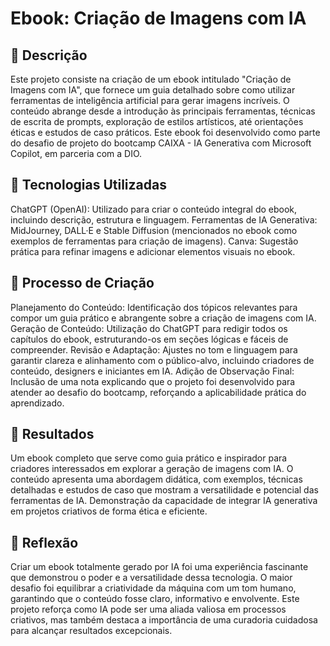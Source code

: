 # Ebook: Criação de Imagens com IA
## 📒 Descrição
Este projeto consiste na criação de um ebook intitulado "Criação de Imagens com IA", que fornece um guia detalhado sobre como utilizar ferramentas de inteligência artificial para gerar imagens incríveis. O conteúdo abrange desde a introdução às principais ferramentas, técnicas de escrita de prompts, exploração de estilos artísticos, até orientações éticas e estudos de caso práticos.
Este ebook foi desenvolvido como parte do desafio de projeto do bootcamp CAIXA - IA Generativa com Microsoft Copilot, em parceria com a DIO.

## 🤖 Tecnologias Utilizadas
ChatGPT (OpenAI): Utilizado para criar o conteúdo integral do ebook, incluindo descrição, estrutura e linguagem.
Ferramentas de IA Generativa:
MidJourney, DALL·E e Stable Diffusion (mencionados no ebook como exemplos de ferramentas para criação de imagens).
Canva: Sugestão prática para refinar imagens e adicionar elementos visuais no ebook.

## 🧐 Processo de Criação
Planejamento do Conteúdo:
Identificação dos tópicos relevantes para compor um guia prático e abrangente sobre a criação de imagens com IA.
Geração de Conteúdo:
Utilização do ChatGPT para redigir todos os capítulos do ebook, estruturando-os em seções lógicas e fáceis de compreender.
Revisão e Adaptação:
Ajustes no tom e linguagem para garantir clareza e alinhamento com o público-alvo, incluindo criadores de conteúdo, designers e iniciantes em IA.
Adição de Observação Final:
Inclusão de uma nota explicando que o projeto foi desenvolvido para atender ao desafio do bootcamp, reforçando a aplicabilidade prática do aprendizado.

## 🚀 Resultados
Um ebook completo que serve como guia prático e inspirador para criadores interessados em explorar a geração de imagens com IA.
O conteúdo apresenta uma abordagem didática, com exemplos, técnicas detalhadas e estudos de caso que mostram a versatilidade e potencial das ferramentas de IA.
Demonstração da capacidade de integrar IA generativa em projetos criativos de forma ética e eficiente.

## 💭 Reflexão
Criar um ebook totalmente gerado por IA foi uma experiência fascinante que demonstrou o poder e a versatilidade dessa tecnologia. O maior desafio foi equilibrar a criatividade da máquina com um tom humano, garantindo que o conteúdo fosse claro, informativo e envolvente. Este projeto reforça como IA pode ser uma aliada valiosa em processos criativos, mas também destaca a importância de uma curadoria cuidadosa para alcançar resultados excepcionais.
